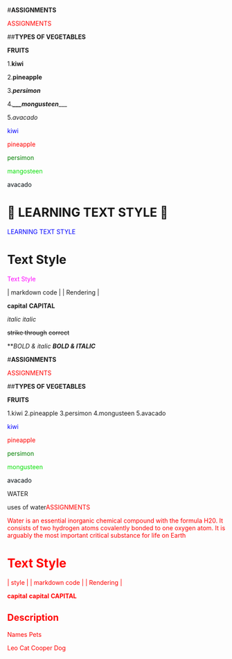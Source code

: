 


#**ASSIGNMENTS**

<font color="red">ASSIGNMENTS</font>

##**TYPES OF VEGETABLES**

**FRUITS**

1.**kiwi**

2.**pineapple**

3.___persimon___

4.***___mongusteen***___

5._avacado_


<font color="blue">kiwi</font>

<font color="red">pineapple</font>

<font color="green">persimon</font>

<font color="magenata">mangosteen</font>

<font color="organe">avacado</font>


































# 🎨 LEARNING TEXT STYLE 🚀
<font color  ="BLUE">LEARNING TEXT STYLE</font>



# Text Style
<font color ="magenta">Text Style</font>




| markdown code |             |  Rendering    |

  **capital**                   **CAPITAL**

  _italic_                        _italic_

 ~~strike through~~            ~~correct~~

  ***BOLD & italic*            ***BOLD & ITALIC***






#**ASSIGNMENTS**

<font color="red">ASSIGNMENTS</font>

##**TYPES OF VEGETABLES**

**FRUITS**

1.kiwi
2.pineapple
3.persimon
4.mongusteen
5.avacado

<font color="blue">kiwi</font>

<font color="red">pineapple</font>

<font color="green">persimon</font>

<font color="magenata">mongusteen</font>

<font color="organe">avacado</font>





WATER

uses of water<font color="red">ASSIGNMENTS</fomt>


Water is an essential inorganic chemical compound with the formula H20. It consists of two hydrogen atoms covalently bonded to one oxygen atom. It is arguably the most important critical substance for life on Earth













# Text Style
| style    |  | markdown code | |  Rendering    |

**capital**      **capital**      **CAPITAL**




## Description


Names         Pets

Leo           Cat
Cooper        Dog


